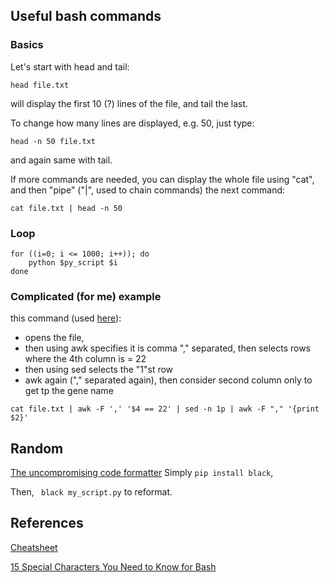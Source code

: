 ## Useful bash commands
### Basics 

Let's start with head and tail:
```
head file.txt
```
will display the first 10 (?) lines of the file, and tail the last.

To change how many lines are displayed, e.g. 50, just type:
```
head -n 50 file.txt
```
and again same with tail.

If more commands are needed, you can display the whole file using "cat", and then "pipe" ("|", used to chain commands) the next command:
```
cat file.txt | head -n 50
```
### Loop
```
for ((i=0; i <= 1000; i++)); do
    python $py_script $i 
done
```

### Complicated (for me) example
this command (used [here](https://github.com/annacuomo/TenK10K_analyses_HPC/blob/main/scripts/run_CRM.qsub)):
* opens the file,
* then using awk specifies it is comma "," separated, then selects rows where the 4th column is = 22
* then using sed selects the "1"st row
* awk again ("," separated again), then consider second column only to get tp the gene name
```
cat file.txt | awk -F ',' '$4 == 22' | sed -n 1p | awk -F "," '{print $2}'
```

## Random

[The uncompromising code formatter](https://black.readthedocs.io/en/stable/)
Simply ```pip install black```,

Then, ``` black my_script.py``` to reformat.

## References

[Cheatsheet](https://devhints.io/bash)

[15 Special Characters You Need to Know for Bash](https://www.howtogeek.com/439199/15-special-characters-you-need-to-know-for-bash/)
